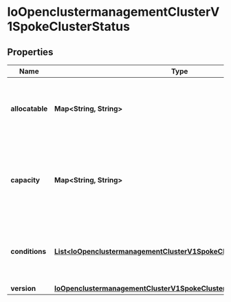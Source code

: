
# IoOpenclustermanagementClusterV1SpokeClusterStatus

## Properties
Name | Type | Description | Notes
------------ | ------------- | ------------- | -------------
**allocatable** | **Map&lt;String, String&gt;** | Allocatable represents the total allocatable resources on the spoke cluster. |  [optional]
**capacity** | **Map&lt;String, String&gt;** | Capacity represents the total resource capacity from all nodeStatuses on the spoke cluster. |  [optional]
**conditions** | [**List&lt;IoOpenclustermanagementClusterV1SpokeClusterStatusConditions&gt;**](IoOpenclustermanagementClusterV1SpokeClusterStatusConditions.md) | Conditions contains the different condition statuses for this spoke cluster. |  [optional]
**version** | [**IoOpenclustermanagementClusterV1SpokeClusterStatusVersion**](IoOpenclustermanagementClusterV1SpokeClusterStatusVersion.md) |  |  [optional]



